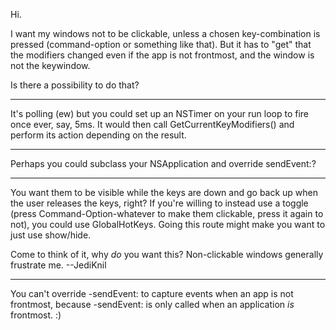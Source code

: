 Hi.

I want my windows not to be clickable, unless a chosen key-combination is pressed (command-option or something like that). But it has to "get" that the modifiers changed even if the app is not frontmost, and the window is not the keywindow. 

Is there a possibility to do that?

----

It's polling (ew) but you could set up an NSTimer on your run loop to fire once ever, say, 5ms. It would then call GetCurrentKeyModifiers() and perform its action depending on the result.

----

Perhaps you could subclass your NSApplication and override sendEvent:?

----
You want them to be visible while the keys are down and go back up when the user releases the keys, right? If you're willing to instead use a toggle (press Command-Option-whatever to make them clickable, press it again to not), you could use GlobalHotKeys. Going this route might make you want to just use show/hide.

Come to think of it, why *do* you want this? Non-clickable windows generally frustrate me. --JediKnil

----

You can't override -sendEvent: to capture events when an app is not frontmost, because -sendEvent: is only called when an application *is* frontmost. :)
